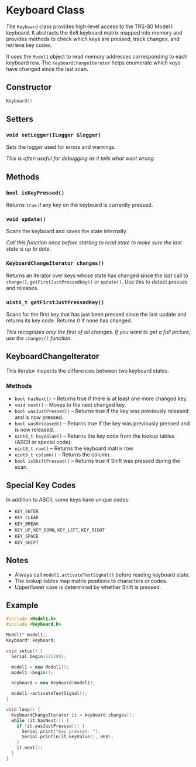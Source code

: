 # Keyboard Class

The `Keyboard` class provides high-level access to the TRS-80 Model I keyboard. It abstracts the 8x8 keyboard matrix mapped into memory and provides methods to check which keys are pressed, track changes, and retrieve key codes.

It uses the `Model1` object to read memory addresses corresponding to each keyboard row. The `KeyboardChangeIterator` helps enumerate which keys have changed since the last scan.

## Constructor

```cpp
Keyboard()
```

## Setters

### `void setLogger(ILogger &logger)`

Sets the logger used for errors and warnings.

_This is often useful for debugging as it tells what went wrong._

## Methods

### `bool isKeyPressed()`

Returns `true` if any key on the keyboard is currently pressed.

### `void update()`

Scans the keyboard and saves the state internally.

_Call this function once before starting to read state to make sure the last state is up to date._

### `KeyboardChangeIterator changes()`

Returns an iterator over keys whose state has changed since the last call to `change()`, `getFirstJustPressedKey()` or `update()`. Use this to detect presses and releases.

### `uint8_t getFirstJustPressedKey()`

Scans for the first key that has just been pressed since the last update and returns its key code. Returns 0 if none has changed.

_This recognizes only the first of all changes. If you want to get a full picture, use the `changes()` function._

## KeyboardChangeIterator

This iterator inspects the differences between two keyboard states.

### Methods

- `bool hasNext()` – Returns true if there is at least one more changed key.
- `void next()` – Moves to the next changed key.
- `bool wasJustPressed()` – Returns true if the key was previously released and is now pressed.
- `bool wasReleased()` – Returns true if the key was previously pressed and is now released.
- `uint8_t keyValue()` – Returns the key code from the lookup tables (ASCII or special code).
- `uint8_t row()` – Returns the keyboard matrix row.
- `uint8_t column()` – Returns the column.
- `bool isShiftPressed()` – Returns true if Shift was pressed during the scan.

## Special Key Codes

In addition to ASCII, some keys have unique codes:

- `KEY_ENTER`
- `KEY_CLEAR`
- `KEY_BREAK`
- `KEY_UP`, `KEY_DOWN`, `KEY_LEFT`, `KEY_RIGHT`
- `KEY_SPACE`
- `KEY_SHIFT`

## Notes

- Always call `model1.activateTestSignal()` before reading keyboard state.
- The lookup tables map matrix positions to characters or codes.
- Upper/lower case is determined by whether Shift is pressed.

## Example

```cpp
#include <Model1.h>
#include <Keyboard.h>

Model1* model1;
Keyboard* keyboard;

void setup() {
  Serial.begin(115200);

  model1 = new Model1();
  model1->begin();

  keyboard = new Keyboard(model1);

  model1->activateTestSignal();
}

void loop() {
  KeyboardChangeIterator it = keyboard.changes();
  while (it.hasNext()) {
    if (it.wasJustPressed()) {
      Serial.print("Key pressed: ");
      Serial.println(it.keyValue(), HEX);
    }
    it.next();
  }
}
```
